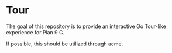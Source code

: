 # Tour

The goal of this repository is to provide an interactive Go Tour-like experience for Plan 9 C.

If possible, this should be utilized through acme.
